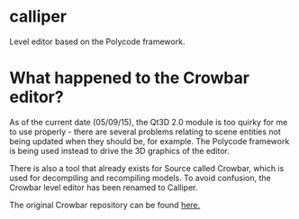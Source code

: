 # calliper
Level editor based on the Polycode framework.

# What happened to the Crowbar editor?
As of the current date (05/09/15), the Qt3D 2.0 module is too quirky for me to use properly - there are several problems relating to scene entities not being updated when they should be, for example. The Polycode framework is being used instead to drive the 3D graphics of the editor.

There is also a tool that already exists for Source called Crowbar, which is used for decompiling and recompiling models. To avoid confusion, the Crowbar level editor has been renamed to Calliper.

The original Crowbar repository can be found [here.](https://github.com/x6herbius/crowbar)
